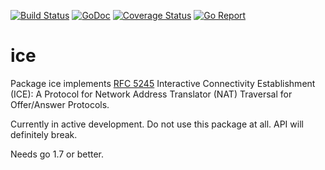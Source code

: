 [![Build Status](https://travis-ci.org/ernado/ice.svg)](https://travis-ci.org/ernado/ice)
[![GoDoc](https://godoc.org/github.com/ernado/ice?status.svg)](http://godoc.org/github.com/ernado/ice)
[![Coverage Status](https://coveralls.io/repos/github/ernado/ice/badge.svg?branch=master)](https://coveralls.io/github/ernado/ice?branch=master)
[![Go Report](https://goreportcard.com/badge/github.com/ernado/ice)](http://goreportcard.com/report/ernado/ice)

# ice
Package ice implements [RFC 5245](https://tools.ietf.org/html/rfc5245) Interactive Connectivity Establishment (ICE):
A Protocol for Network Address Translator (NAT) Traversal for Offer/Answer Protocols.

Currently in active development. Do not use this package at all. API will
definitely break. 

Needs go 1.7 or better.
